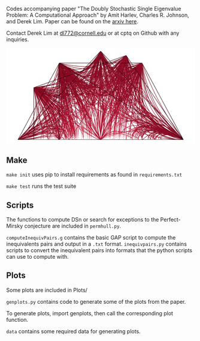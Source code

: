 Codes accompanying paper "The Doubly Stochastic Single Eigenvalue Problem: A Computational Approach" by Amit Harlev, Charles R. Johnson, and Derek Lim. Paper can be found on the [arxiv here](https://arxiv.org/abs/1908.03647).

Contact Derek Lim at dl772@cornell.edu or at cptq on Github with any inquiries.

![](/plots/Figure_5.jpg)

## Make
`make init` uses pip to install requirements as found in `requirements.txt`

`make test` runs the test suite

## Scripts
The functions to compute DSn or search for exceptions to the Perfect-Mirsky conjecture are included in `permhull.py`.

`computeInequivPairs.g` contains the basic GAP script to compute the inequivalents pairs and output in a `.txt` format. `inequivpairs.py` contains scripts to convert the inequivalent pairs into formats that the python scripts can use to compute with.

## Plots 
Some plots are included in Plots/

`genplots.py` contains code to generate some of the plots from the paper.

To generate plots, import genplots, then call the corresponding plot function.

`data` contains some required data for generating plots.
